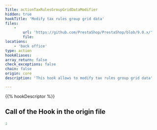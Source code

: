 ```yaml
---
Title: actionTaxRulesGroupGridDataModifier
hidden: true
hookTitle: 'Modify tax rules group grid data'
files:
    -
        url: 'https://github.com/PrestaShop/PrestaShop/blob/9.0.x/'
        file: 
locations:
    - 'back office'
type: action
hookAliases: 
array_return: false
check_exceptions: false
chain: false
origin: core
description: 'This hook allows to modify tax rules group grid data'

---
```


{{% hookDescriptor %}}

## Call of the Hook in the origin file

```php
;
```
